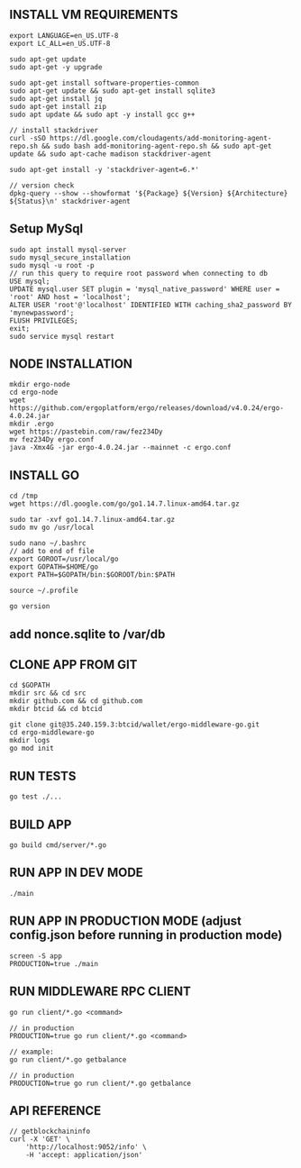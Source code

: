 ## INSTALL VM REQUIREMENTS

    export LANGUAGE=en_US.UTF-8
    export LC_ALL=en_US.UTF-8

    sudo apt-get update
    sudo apt-get -y upgrade

    sudo apt-get install software-properties-common
    sudo apt-get update && sudo apt-get install sqlite3
    sudo apt-get install jq
    sudo apt-get install zip
    sudo apt update && sudo apt -y install gcc g++

    // install stackdriver
    curl -sSO https://dl.google.com/cloudagents/add-monitoring-agent-repo.sh && sudo bash add-monitoring-agent-repo.sh && sudo apt-get update && sudo apt-cache madison stackdriver-agent

    sudo apt-get install -y 'stackdriver-agent=6.*'

    // version check
    dpkg-query --show --showformat '${Package} ${Version} ${Architecture} ${Status}\n' stackdriver-agent

## Setup MySql
    sudo apt install mysql-server
    sudo mysql_secure_installation
    sudo mysql -u root -p
    // run this query to require root password when connecting to db
    USE mysql; 
    UPDATE mysql.user SET plugin = 'mysql_native_password' WHERE user = 'root' AND host = 'localhost';
    ALTER USER 'root'@'localhost' IDENTIFIED WITH caching_sha2_password BY 'mynewpassword';
    FLUSH PRIVILEGES;
    exit;
    sudo service mysql restart

## NODE INSTALLATION
    mkdir ergo-node
    cd ergo-node
    wget https://github.com/ergoplatform/ergo/releases/download/v4.0.24/ergo-4.0.24.jar
    mkdir .ergo
    wget https://pastebin.com/raw/fez234Dy
    mv fez234Dy ergo.conf
    java -Xmx4G -jar ergo-4.0.24.jar --mainnet -c ergo.conf


## INSTALL GO

    cd /tmp
    wget https://dl.google.com/go/go1.14.7.linux-amd64.tar.gz

    sudo tar -xvf go1.14.7.linux-amd64.tar.gz
    sudo mv go /usr/local

    sudo nano ~/.bashrc
    // add to end of file
    export GOROOT=/usr/local/go
    export GOPATH=$HOME/go
    export PATH=$GOPATH/bin:$GOROOT/bin:$PATH

    source ~/.profile

    go version
  
## add nonce.sqlite to /var/db

## CLONE APP FROM GIT

    cd $GOPATH
    mkdir src && cd src
    mkdir github.com && cd github.com
    mkdir btcid && cd btcid

    git clone git@35.240.159.3:btcid/wallet/ergo-middleware-go.git
    cd ergo-middleware-go
    mkdir logs
    go mod init

## RUN TESTS

    go test ./...

## BUILD APP

    go build cmd/server/*.go

## RUN APP IN DEV MODE

    ./main

## RUN APP IN PRODUCTION MODE (adjust config.json before running in production mode)
    
    screen -S app
    PRODUCTION=true ./main


## RUN MIDDLEWARE RPC CLIENT

    go run client/*.go <command> 

    // in production
    PRODUCTION=true go run client/*.go <command> 

    // example: 
    go run client/*.go getbalance

    // in production
    PRODUCTION=true go run client/*.go getbalance



## API REFERENCE

    // getblockchaininfo
    curl -X 'GET' \
        'http://localhost:9052/info' \
        -H 'accept: application/json'
    


